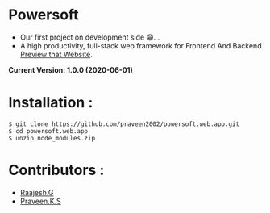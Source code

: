 # Powersoft

- Our first project on development side 😁. .
- A high productivity, full-stack web framework for Frontend And Backend [Preview that Website](https://powersoft.services).

**Current Version: 1.0.0 (2020-06-01)**

# Installation :

```
$ git clone https://github.com/praveen2002/powersoft.web.app.git
$ cd powersoft.web.app
$ unzip node_modules.zip
```
 
# Contributors :

- [Raajesh.G](https://github.com/Raajesh-G)
- [Praveen.K.S](https://github.com/lightningsarp)
